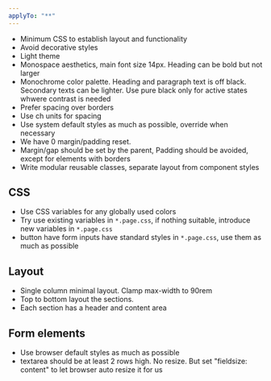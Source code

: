 ```yaml
---
applyTo: "**"
---
```


- Minimum CSS to establish layout and functionality
- Avoid decorative styles
- Light theme
- Monospace aesthetics, main font size 14px. Heading can be bold but not larger
- Monochrome color palette. Heading and paragraph text is off black. Secondary texts can be lighter. Use pure black only for active states whwere contrast is needed
- Prefer spacing over borders
- Use ch units for spacing
- Use system default styles as much as possible, override when necessary
- We have 0 margin/padding reset.
- Margin/gap should be set by the parent, Padding should be avoided, except for elements with borders
- Write modular reusable classes, separate layout from component styles

## CSS

- Use CSS variables for any globally used colors
- Try use existing variables in `*.page.css`, if nothing suitable, introduce new variables in `*.page.css`
- button have form inputs have standard styles in `*.page.css`, use them as much as possible

## Layout

- Single column minimal layout. Clamp max-width to 90rem
- Top to bottom layout the sections.
- Each section has a header and content area

## Form elements

- Use browser default styles as much as possible
- textarea should be at least 2 rows high. No resize. But set "fieldsize: content" to let browser auto resize it for us
